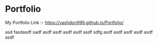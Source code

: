 # Portfolio
My Portfolio Link :-
https://yashdon999.github.io/Portfolio/

asd
fasdasdf
sadf
asdf
asdf
asdf
asdf
asdf
sdfg
asdf
asdf
asdf
asdf
asdf
asdf
